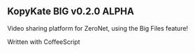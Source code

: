 ## KopyKate BIG v0.2.0 ALPHA
Video sharing platform for ZeroNet, using the Big Files feature!

Written with CoffeeScript
